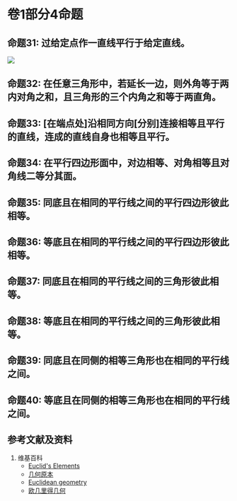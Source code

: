 # 卷1部分4命题

## 命题31: 过给定点作一直线平行于给定直线。
![](/images/欧几里得几何/欧几里得元素中典型的几何实验/卷1部分4命题/1a1.jpg)

## 命题32: 在任意三角形中，若延长一边，则外角等于两内对角之和，且三角形的三个内角之和等于两直角。

## 命题33: [在端点处]沿相同方向[分别]连接相等且平行的直线，连成的直线自身也相等且平行。

## 命题34: 在平行四边形面中，对边相等、对角相等且对角线二等分其面。

## 命题35: 同底且在相同的平行线之间的平行四边形彼此相等。

## 命题36: 等底且在相同的平行线之间的平行四边形彼此相等。

## 命题37: 同底且在相同的平行线之间的三角形彼此相等。

## 命题38: 等底且在相同的平行线之间的三角形彼此相等。

## 命题39: 同底且在同侧的相等三角形也在相同的平行线之间。

## 命题40: 等底且在同侧的相等三角形也在相同的平行线之间。

## 参考文献及资料

1. 维基百科
	- [Euclid's Elements](https://en.wikipedia.org/wiki/Euclid%27s_Elements) 
	- [几何原本](https://zh.wikipedia.org/wiki/%E5%87%A0%E4%BD%95%E5%8E%9F%E6%9C%AC) 
	- [Euclidean geometry](https://en.wikipedia.org/wiki/Euclidean_geometry) 
	- [欧几里得几何](https://zh.wikipedia.org/wiki/%E6%AC%A7%E5%87%A0%E9%87%8C%E5%BE%97%E5%87%A0%E4%BD%95) 



